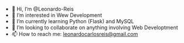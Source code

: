 - 👋 Hi, I’m @Leonardo-Reis
- 👀 I’m interested in Wew Development
- 🌱 I’m currently learning Python (Flask) and MySQL
- 💞️ I’m looking to collaborate on anything involving Web Developtment
- 📫 How to reach me: leonardocarlosreis@gmail.com

<!---
Leonardo-Reis/Leonardo-Reis is a ✨ special ✨ repository because its `README.md` (this file) appears on your GitHub profile.
You can click the Preview link to take a look at your changes.
--->
